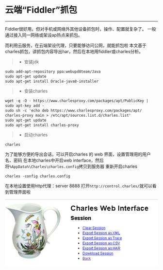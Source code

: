 # 云端“Fiddler”抓包
------
Fiddler很好用，但对手机或网络外其他设备抓包时，操作、配置就复杂了。
一般通过接入同一网络或架设ap热点来抓包。

而利用云服务，在云端架设代理，只要能够访问公网，就能抓包啦
本文基于charles抓包，讲抓包内容导出har，然后在本地用fiddler或charles分析。

> * 安装jdk
```
sudo add-apt-repository ppa:webupd8team/Java
sudo apt-get update
sudo apt-get install Oracle-java8-installer
```
> * 安装charles
```
wget -q -O - https://www.charlesproxy.com/packages/apt/PublicKey | sudo apt-key add -
sudo sh -c 'echo deb https://www.charlesproxy.com/packages/apt/ charles-proxy main > /etc/apt/sources.list.d/charles.list'
sudo apt-get update
sudo apt-get install charles-proxy
```
> * 启动charles
```
charles
```
为了能够方便的导出会话，可以开启charles 的 web 界面，设置管理用的用户名、密码
在本地charles中开启web interface，然后将`%AppData%\Charles\charles.config`拷贝到服务器
重新开启charles
```
charles -config charles.config
```
在本地设置使用http代理：server 8888
打开`http://control.charles/`就可以看到管理界面啦

![charles web管理界面](webui.png)